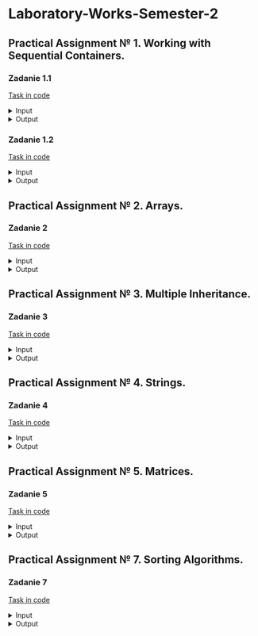 # Laboratory-Works-Semester-2

## Practical Assignment № 1. Working with Sequential Containers.
### Zadanie 1.1 

[Task in code](./Zadanie%201.1/Zadanie%201.1.cpp)

<details>
    <summary>Input</summary>
    No input is required.
</details>

<details>
    <summary>Output</summary>   
    
    Pokazyvayu, chto konstruktor, metod print, settery i gettery rabotayut.

    Vector(0 ; 0)
    Vector(10 ; 0)
    Vector(30 ; 35)
    Zadayu vektory A novyye znacheniya.
    Vector(9 ; 8)
    Poluchayu koordinaty vektorov.
    x1=10 value coordinate X vector B
    y1=35 value coordinate Y vector C

    Perekhozhu k vypolneniyu zadaniya - pereopredeleniyu operatsiy.
    Vector C:
    Vector(30 ; 35)

    Proyektsiya vectora C na os' abstsiss=30
    Proyektsiya vectora C na os' ordinat=35

    Vector osi l:
    Vector(28 ; 7)
    Proyektsiya vectora C na vector l=38

</details>

### Zadanie 1.2

[Task in code](./Zadanie%201.2/Zadanie%201.2.cpp)

<details>
    <summary>Input</summary>
    The following input was entered to obtain such an output:
    
    5   
    70

</details>

<details>
    <summary>Output</summary>   

    Pereopredelonnyye operatsii.
    !- proketsiya na os' abstsiss; ~ -proketsiya na os' ordinat; && - proyektsiya na drugoy vektor.
    Vector C:
    Vector(30 ; 35)

    Proyektsiya vectora C na os' abstsiss=30
    Proyektsiya vectora C na os' ordinat=35

    Vector osi l:
    Vector(28 ; 7)
    Proyektsiya vectora C na vector l=37.593


    Perehodim k deleniyu veshchestvennykh chisel na vektor.
    Vvedite chislo. Chislo razdelit'sya na etot Vektor   (C/m = {Cx/m, Cy/m}). m=5
    Rezul'tat deleniya vektora na veshchestvennoye chislo:
    Vector(6 ; 7)



    Po zadaniyu trebuyetsya organizovat' deleniye veshchestvennogo chisla na vektor v kachestve druzhestvennoy funktsii dlya klassa naslednika.
    Ya sozdal naslednik klassa Vector. V naslednike realizoval konstruktory, pereopredelil metod print i dobavil druzhestvennuyu funktsiyu deleniye veshchestvennogo chisla na vektor.Pokazyvayu, chto konstruktor, metod print, settery i gettery rabotayut dlya naslednika klassa.

    SecondVector(0 ; 0)
    SecondVector(10 ; 0)
    SecondVector(30 ; 35)
    Zadadim vektory A novyye znacheniya.
    SecondVector(9 ; 8)
    Poluchayu koordinaty vektorov.
    x1=10 value coordinate X vector B
    y1=35 value coordinate Y vector AS
    Konstruktor, metod print, gettery i settery dlya naslednika rabotayut pravil'no.

    SecondVector AS:
    SecondVector(30 ; 35)
    Vvedite chislo. Vektor razdelit'sya na eto chislo (d / AS = {d/ASx, d/ASy}). d=70
    Rezul'tat deleniya vektora na veshchestvennoye chislo:
    SecondVector(2.33333 ; 2)

</details>

## Practical Assignment № 2. Arrays.
### Zadanie 2

[Task in code](./Zadanie%202/Zadanie%202.cpp)

<details>
    <summary>Input</summary>
    The following input was entered to obtain such an output:
    
    10
    0
    1
    100
    8
</details>

<details>
    <summary>Output</summary>   

    HelpMassiv={7, 8, 9, 10, 11, 12, 13, 14, 15, 16, 17, 18, 19, 20, 21}

    MyArray constructor 1
    RandomMassiv is working
    Massiv 1
    MyArr, size: 100, values: {8, 50, 74, 59, 31, 73, 45, 79, 24, 10, 41, 66, 93, 43, 88, 4, 28, 30, 41, 13, 4, 70, 10, 58, 61, 34, 100, 79, 17, 36, 98, 27, 13, 68, 11, 34, 80, 50, 80, 22, 68, 73, 94, 37, 86, 46, 29, 92, 95, 58, 2, 54, 9, 45, 69, 91, 25, 97, 31, 4, 23, 67, 50, 25, 2, 54, 78, 9, 29, 34, 99, 82, 36, 14, 66, 15, 64, 37, 26, 70, 16, 95, 30, 2, 18, 96, 6, 5, 52, 99, 89, 24, 6, 83, 53, 67, 17, 38, 39, 45}

    MyArray constructor 2
    Massiv 2
    MyArr, size: 15, values: {7, 8, 9, 10, 11, 12, 13, 14, 15, 16, 17, 18, 19, 20, 21}

    MyArray constructor 1
    RandomMassiv is working
    Massiv 3
    MyArr, size: 100, values: {2, 98, 72, 29, 38, 59, 78, 98, 95, 5, 10, 32, 46, 76, 36, 99, 43, 100, 69, 13, 61, 58, 95, 9, 96, 69, 14, 31, 7, 63, 43, 66, 83, 53, 68, 22, 96, 13, 72, 2, 91, 32, 39, 58, 17, 91, 41, 80, 36, 7, 73, 99, 96, 20, 55, 24, 90, 61, 6, 27, 24, 7, 14, 71, 39, 95, 21, 45, 67, 35, 27, 95, 64, 39, 45, 91, 51, 60, 24, 48, 86, 18, 73, 40, 48, 86, 97, 86, 24, 21, 45, 69, 36, 16, 26, 35, 43, 12, 80, 53}

    Test 'operetor=' massiv 3 in massiv 1
    operator =
    Massiv 1 posle testa 'operatora='
    MyArr, size: 100, values: {2, 98, 72, 29, 38, 59, 78, 98, 95, 5, 10, 32, 46, 76, 36, 99, 43, 100, 69, 13, 61, 58, 95, 9, 96, 69, 14, 31, 7, 63, 43, 66, 83, 53, 68, 22, 96, 13, 72, 2, 91, 32, 39, 58, 17, 91, 41, 80, 36, 7, 73, 99, 96, 20, 55, 24, 90, 61, 6, 27, 24, 7, 14, 71, 39, 95, 21, 45, 67, 35, 27, 95, 64, 39, 45, 91, 51, 60, 24, 48, 86, 18, 73, 40, 48, 86, 97, 86, 24, 21, 45, 69, 36, 16, 26, 35, 43, 12, 80, 53}

    Test 'operetor[]'
    operator []
    abs=2 Result of checking 'operator[]'

    Copy Massiv 2 in Massiv 4
    Copy constructor
    Massiv 4
    MyArr, size: 15, values: {7, 8, 9, 10, 11, 12, 13, 14, 15, 16, 17, 18, 19, 20, 21}



    HelpMassiv2={4, 5, 6, 7, 8, 9, 10, 11, 12, 13, 14, 15, 16, 17, 18}

    MyArray constructor 1
    RandomMassiv is working
    MassivChild1
    MyArrChild, size: 100, values: {45, 96, 19, 97, 93, 16, 92, 34, 70, 98, 54, 48, 26, 11, 63, 12, 9, 78, 62, 26, 36, 69, 96, 77, 68, 40, 75, 32, 57, 2, 73, 61, 95, 85, 56, 90, 8, 16, 94, 70, 81, 56, 56, 7, 64, 3, 77, 9, 50, 32, 45, 39, 9, 98, 52, 50, 4, 32, 32, 15, 20, 76, 10, 81, 30, 24, 55, 61, 38, 46, 18, 26, 1, 57, 65, 98, 49, 5, 51, 51, 77, 13, 55, 98, 5, 82, 49, 66, 79, 100, 10, 30, 54, 84, 48, 8, 74, 23, 6, 77}

    MyArray constructor 2
    MassivChild2
    MyArrChild, size: 15, values: {4, 5, 6, 7, 8, 9, 10, 11, 12, 13, 14, 15, 16, 17, 18}

    Test 'IndexOf'
    Vvedite znacheniye elementa. Znacheniye elementa=10

    IndexOf working
    MassivChild2[6]=10

    Test 'RemoveAt'
    Vvedite indexRemove. IndexRemove=0

    RemoveAt working
    MassivChild2
    MyArrChild, size: 14, values: {5, 6, 7, 8, 9, 10, 11, 12, 13, 14, 15, 16, 17, 18}

    Test 'InsertAt'
    Vvedite indexInsert. IndexInsert=1
    Vvedite chislo kotoroye khodite vstavit' v massiv. Chislo=100

    InsertAt working
    MassivChild2
    MyArrChild, size: 15, values: {5, 100, 6, 7, 8, 9, 10, 11, 12, 13, 14, 15, 16, 17, 18}



    Napomnim MassivChild1
    MyArrChild, size: 100, values: {45, 96, 19, 97, 93, 16, 92, 34, 70, 98, 54, 48, 26, 11, 63, 12, 9, 78, 62, 26, 36, 69, 96, 77, 68, 40, 75, 32, 57, 2, 73, 61, 95, 85, 56, 90, 8, 16, 94, 70, 81, 56, 56, 7, 64, 3, 77, 9, 50, 32, 45, 39, 9, 98, 52, 50, 4, 32, 32, 15, 20, 76, 10, 81, 30, 24, 55, 61, 38, 46, 18, 26, 1, 57, 65, 98, 49, 5, 51, 51, 77, 13, 55, 98, 5, 82, 49, 66, 79, 100, 10, 30, 54, 84, 48, 8, 74, 23, 6, 77}

    MyArray constructor 3

    IndeksBolsheDvukh working
    MyArray constructor 3
    operator =
    MyArrayChild destructor
    MyArray destructor
    Massiv indeksov elementy kotorogo vstrechayutsya bol'she dvukh raz:
    MyArrChild, size: 21, values: {9, 53, 75, 83, 12, 19, 71, 16, 47, 52, 23, 46, 80, 99, 27, 49, 57, 58, 34, 41, 42}



    MyArray constructor 1
    SortZapolneniye is working
    MassivSorted1
    MySortedArray, size: 100, values: {1, 3, 4, 4, 6, 7, 7, 9, 10, 10, 10, 11, 13, 13, 15, 17, 18, 19, 19, 22, 23, 24, 24, 24, 25, 28, 32, 33, 35, 37, 39, 41, 46, 51, 51, 56, 56, 56, 58, 58, 65, 66, 67, 69, 70, 70, 71, 74, 74, 76, 78, 79, 80, 81, 84, 85, 85, 86, 88, 88, 90, 92, 92, 96, 98, 99, 99, 101, 103, 105, 109, 109, 112, 114, 115, 116, 119, 119, 121, 122, 123, 123, 125, 126, 126, 127, 131, 137, 139, 144, 145, 146, 147, 151, 151, 152, 153, 155, 158, 159}

    MyArray constructor 1

    MyArray constructor 1
    IndeksBolsheDvukh working
    operator =
    MySortedArray destructor
    MyArrayChild destructor
    MyArray destructor
    Massiv indeksov elementy kotorogo vstrechayutsya bol'she dvukh raz:
    MySortedArray, size: 9, values: {8, 9, 10, 21, 22, 23, 35, 36, 37}

    Kakoy element vy khotite vstavit' v massiv (otsortirovannost' sokhranitsya)?
    x=8

    push working
    Massiv posle togo kak my vstavili tuda element:
    MySortedArray, size: 100, values: {1, 3, 4, 4, 6, 7, 7, 8, 9, 10, 10, 10, 11, 13, 13, 15, 17, 18, 19, 19, 22, 23, 24, 24, 24, 25, 28, 32, 33, 35, 37, 39, 41, 46, 51, 51, 56, 56, 56, 58, 58, 65, 66, 67, 69, 70, 70, 71, 74, 74, 76, 78, 79, 80, 81, 84, 85, 85, 86, 88, 88, 90, 92, 92, 96, 98, 99, 99, 101, 103, 105, 109, 109, 112, 114, 115, 116, 119, 119, 121, 122, 123, 123, 125, 126, 126, 127, 131, 137, 139, 144, 145, 146, 147, 151, 151, 152, 153, 155, 158}
    MySortedArray destructor
    MyArrayChild destructor
    MyArray destructor
    MySortedArray destructor
    MyArrayChild destructor
    MyArray destructor
    MyArrayChild destructor
    MyArray destructor
    MyArrayChild destructor
    MyArray destructor
    MyArrayChild destructor
    MyArray destructor
    MyArray destructor
    MyArray destructor
    MyArray destructor
    MyArray destructor

</details>

## Practical Assignment № 3. Multiple Inheritance.
### Zadanie 3

[Task in code](./Zadanie%203/Zadanie%203.cpp)

<details>
    <summary>Input</summary>
    No input is required.
</details>

<details>
    <summary>Output</summary>   
    
    *****************************************************************************

    Class A1 constructor
    Class A1 constructor
    Class B1 constructor
    Class A1 constructor
    Class B2 constructor
    Class A1 constructor
    Class B3 constructor
    Class A1 constructor
    Class B1 constructor
    Class B2 constructor
    Class B3 constructor
    Class C1 constructor
    Class A1 constructor
    Class B1 constructor
    Class B2 constructor
    Class B3 constructor
    Class C2 constructor
    Class A1 constructor
    Class B1 constructor
    Class B2 constructor
    Class B3 constructor
    Class C3 constructor

    *****************************************************************************

    Variable of A1 class
    Variable of B1 class
    Variable of B2 class
    Variable of B3 class
    Variable of C1 class
    Variable of C2 class
    Variable of C3 class

    *****************************************************************************

    a1=0
    b1=0, a1=0
    b2=0, a1=0
    b3=0, a1=0
    c1=0, b1=0, b2=0, b3=0, a1=0
    c2=0, b1=0, b2=0, b3=0, a1=0
    c3=0, b1=0, b2=0, b3=0, a1=0

    *****************************************************************************

    Class A1 constructor
    Class A1 constructor
    Class B1 constructor
    Class A1 constructor
    Class B2 constructor
    Class A1 constructor
    Class B3 constructor
    Class A1 constructor
    Class B1 constructor
    Class B2 constructor
    Class B3 constructor
    Class C1 constructor
    Class A1 constructor
    Class B1 constructor
    Class B2 constructor
    Class B3 constructor
    Class C2 constructor
    Class A1 constructor
    Class B1 constructor
    Class B2 constructor
    Class B3 constructor
    Class C3 constructor

    *****************************************************************************

    Variable of A1 class
    Variable of B1 class
    Variable of B2 class
    Variable of B3 class
    Variable of C1 class
    Variable of C2 class
    Variable of C3 class

    *****************************************************************************

    a1=10
    b1=5, a1=15
    b2=6, a1=20
    b3=7, a1=25
    c1=1, b1=2, b2=3, b3=4, a1=10000
    c2=2000, b1=11, b2=12, b3=13, a1=14
    c3=3000, b1=91, b2=92, b3=93, a1=94

    *****************************************************************************
</details>

## Practical Assignment № 4. Strings.
### Zadanie 4

[Task in code](./Zadanie%204/Zadanie%204.cpp)

<details>
    <summary>Input</summary>
    No input is required.
</details>

<details>
    <summary>Output</summary>   

    ************************************************************************************
    (Variable B) Text=Hello	 len = 5
    (Variable C) Text=Goodbye	 len = 7
    (Variable D (copy B)) Text=Hello	 len = 5
    Test operetor= (B = C)
    (Variable B) Text=Goodbye	 len = 7
    Kol-vo simvolov = 7
    ************************************************************************************
    (Variable B1) Text=Morning	 len = 7
    (Variable C1) Text=Night	 len = 5
    (Variable D1 (copy B1)) Text=Morning	 len = 7
    Test operetor= (B1 = C1)
    (Variable B1) Text=Morning	 len = 7
    Kol-vo simvolov = 7
    ************************************************************************************
    (Variable Q) Text=Easy come, easy go	 len = 18
    The number of fives of characters for which the average is greater than the average for the entire line = 2
    ************************************************************************************

</details>

## Practical Assignment № 5. Matrices.
### Zadanie 5

[Task in code](./Zadanie%205/Zadanie%205.cpp)

<details>
    <summary>Input</summary>
    No input is required.
</details>

<details>
    <summary>Output</summary>   

    Exception has been caught: WrongSizeException: Non-positive size of matrix.
    ****************************************************
    Print matrix
    42 68 35 1 70
    25 79 59 63 65
    ****************************************************
    Print matrix
    42 68 35 1 70
    25 79 59 63 65
    ****************************************************
    Print matrix
    6 46 82 28 62
    92 96 43 28 37
    92 5 3 54 93
    83 22 17 19 96
    48 27 72 39 70
    ****************************************************
    Print matrix
    6 46 82 28 62
    92 96 43 28 37
    92 5 3 54 93
    83 22 17 19 96
    48 27 72 39 70
    ****************************************************
    Print matrix
    6 46 82 28 62
    92 5 3 54 93
    83 22 17 19 96
    ****************************************************
    Exception has been caught: IndexOutOfBoundsException: Obrashcheniye k nesushchestvuyushchemu indeksu.
    ****************************************************
    Exception has been caught: IndexOutOfBoundsException: Obrashcheniye k nesushchestvuyushchemu indeksu.
    ****************************************************
    Sokhranim matritsu B v fayl.
    Print matrix
    6 46 82 28 62
    92 96 43 28 37
    92 5 3 54 93
    83 22 17 19 96
    48 27 72 39 70

    The file is open.
    Data has been successfully written to file.
    The file is closed.
    ****************************************************
    Prochitayem dannyye iz fayla.
    The file is open.
    Reading...
    The file is closed.

    ***************************************************************
    Print matrix
    6 46 82 28 62
    92 96 43 28 37
    92 5 3 54 93
    83 22 17 19 96
    48 27 72 39 70
    Rezul'tat sovpadayet s tem, chto my zapisyvali v fayl.
    ****************************************************

</details>

## Practical Assignment № 7. Sorting Algorithms.
### Zadanie 7

[Task in code](./Zadanie%207/Zadanie%207.cpp)

<details>
    <summary>Input</summary>
    The following input was entered to obtain such an output:
    
    10
</details>

<details>
    <summary>Output</summary>   

    Enter the size of the array: 10
    ***************************************************************************************************
    !CountingSort!
    41      467     334     500     169     724     478     358     962     464
    41      169     334     358     464     467     478     500     724     962
    ***************************************************************************************************
    !MergeSort!
    41      467     334     500     169     724     478     358     962     464
    41      169     334     358     464     467     478     500     724     962
    ***************************************************************************************************
    !Test: save array to file!
    The file is open.
    Data has been successfully written to file.
    The file is closed.
    ***************************************************************************************************
    ***************************************************************************************************
    !Test: take size array from file!
    The answer must be = 10
    The file is open.
    We count the number of elements...
    size = 10
    The file is closed.
    ***************************************************************************************************
    ***************************************************************************************************
    !Test: take data array from file!
    The file is open.
    We count the number of elements...
    size = 10
    The file is closed.
    ***************************************************************************************************
    The file is open.
    Reading...
    The file is closed.
    ***************************************************************************************************
    41      467     334     500     169     724     478     358     962     464
    ***************************************************************************************************



    Okay. Let's compare the running time of sorting algorithms on different arrays.



    ***************************************************************************************************
    The file is open.
    Data has been successfully written to file.
    The file is closed.
    ***************************************************************************************************
    The file is open.
    Data has been successfully written to file.
    The file is closed.
    ***************************************************************************************************
    The file is open.
    Data has been successfully written to file.
    The file is closed.
    ***************************************************************************************************
    ***************************************************************************************************
    !File 1!
    ***************************************************************************************************
    !CountingSort!
    The file is open.
    Reading...
    The file is closed.
    ***************************************************************************************************
    0.003
    ---------------------------------------------------------------------------------------------------
    !MergeSort!
    The file is open.
    Reading...
    The file is closed.
    ***************************************************************************************************
    0.039
    ***************************************************************************************************
    !File 2!
    ***************************************************************************************************
    !CountingSort!
    The file is open.
    Reading...
    The file is closed.
    ***************************************************************************************************
    0.002
    ---------------------------------------------------------------------------------------------------
    !MergeSort!
    The file is open.
    Reading...
    The file is closed.
    ***************************************************************************************************
    0.037
    ***************************************************************************************************
    !File 3!
    ***************************************************************************************************
    !CountingSort!
    The file is open.
    Reading...
    The file is closed.
    ***************************************************************************************************
    0.002
    ---------------------------------------------------------------------------------------------------
    !MergeSort!
    The file is open.
    Reading...
    The file is closed.
    ***************************************************************************************************
    0.047
    ***************************************************************************************************

</details>